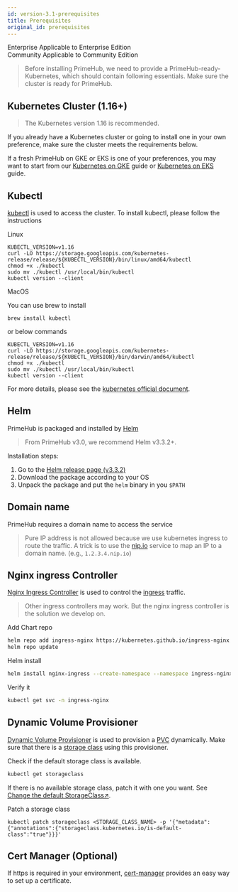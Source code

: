 ```yaml
---
id: version-3.1-prerequisites
title: Prerequisites
original_id: prerequisites
---
```


<div class="label-sect">
  <div class="ee-only tooltip">Enterprise
    <span class="tooltiptext">Applicable to Enterprise Edition</span>
  </div>
  <div class="ce-only tooltip">Community
    <span class="tooltiptext">Applicable to Community Edition</span>
  </div>
</div>

>Before installing PrimeHub, we need to provide a PrimeHub-ready-Kubernetes, which should contain following essentials. Make sure the cluster is ready for PrimeHub.

## Kubernetes Cluster (1.16+)

>The Kubernetes version 1.16 is recommended.

If you already have a Kubernetes cluster or going to install one in your own preference, make sure the cluster meets the requirements below.

If a fresh PrimeHub on GKE or EKS is one of your preferences, you may want to start from our [Kubernetes on GKE](kubernetes_on_gke) guide or [Kubernetes on EKS](kubernetes_on_eks) guide.

## Kubectl

[kubectl](https://kubernetes.io/docs/tasks/tools/install-kubectl/) is used to access the cluster. To install kubectl, please follow the instructions

  Linux

  ```
  KUBECTL_VERSION=v1.16
  curl -LO https://storage.googleapis.com/kubernetes-release/release/${KUBECTL_VERSION}/bin/linux/amd64/kubectl
  chmod +x ./kubectl
  sudo mv ./kubectl /usr/local/bin/kubectl
  kubectl version --client
  ```

  MacOS

  You can use brew to install

  ```
  brew install kubectl
  ```

  or below commands

  ```
  KUBECTL_VERSION=v1.16
  curl -LO https://storage.googleapis.com/kubernetes-release/release/${KUBECTL_VERSION}/bin/darwin/amd64/kubectl
  chmod +x ./kubectl
  sudo mv ./kubectl /usr/local/bin/kubectl
  kubectl version --client
  ```

  For more details, please see the [kubernetes official document](https://kubernetes.io/docs/tasks/tools/install-kubectl/).

## Helm

PrimeHub is packaged and installed by [Helm](https://helm.sh/docs/using_helm/)

  > From PrimeHub v3.0, we recommend Helm v3.3.2+.

  Installation steps:

  1. Go to the [Helm release page (v3.3.2)](https://github.com/helm/helm/releases/tag/v3.3.2)
  2. Download the package according to your OS
  3. Unpack the package and put the `helm` binary in you `$PATH`


## Domain name

PrimeHub requires a domain name to access the service

  > Pure IP address is not allowed because we use kubernetes ingress to route the traffic. A trick is to use the [nip.io](https://nip.io/) service to map an IP to a domain name. (e.g., `1.2.3.4.nip.io`)

## Nginx ingress Controller

[Nginx Ingress Controller](https://github.com/kubernetes/ingress-nginx) is used to control the [ingress](https://kubernetes.io/docs/concepts/services-networking/ingress/) traffic. 

  > Other ingress controllers may work. But the nginx ingress controller is the solution we develop on.

Add Chart repo

```bash
helm repo add ingress-nginx https://kubernetes.github.io/ingress-nginx
helm repo update
```

Helm install

```bash
helm install nginx-ingress --create-namespace --namespace ingress-nginx --version=1.31.0 --set controller.hostNetwork=true --set rbac.create=true
```

Verify it

```bash
kubectl get svc -n ingress-nginx
```

## Dynamic Volume Provisioner

[Dynamic Volume Provisioner](https://kubernetes.io/docs/concepts/storage/dynamic-provisioning/) is used to provision a [PVC](https://kubernetes.io/docs/concepts/storage/persistent-volumes/) dynamically. Make sure that there is a [storage class](https://kubernetes.io/docs/concepts/storage/storage-classes/) using this provisioner.

Check if the default storage class is available.

```bash
kubectl get storageclass
```

If there is no available storage class, patch it with one you want. See [Change the default StorageClass↗](https://kubernetes.io/docs/tasks/administer-cluster/change-default-storage-class/).

Patch a storage class

```batch
kubectl patch storageclass <STORAGE_CLASS_NAME> -p '{"metadata": {"annotations":{"storageclass.kubernetes.io/is-default-class":"true"}}}'
```

## Cert Manager (Optional)

If https is required in your environment, [cert-manager](https://github.com/jetstack/cert-manager) provides an easy way to set up a certificate.
